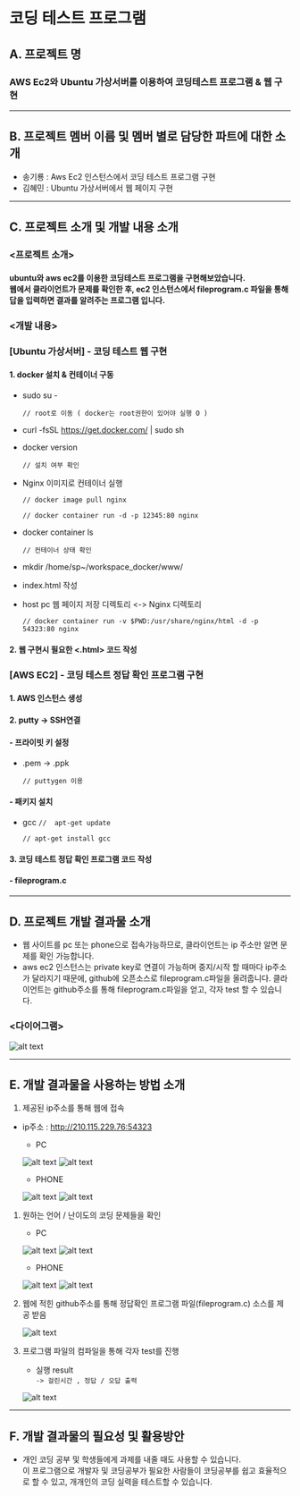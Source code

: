 
# 코딩 테스트 프로그램

 

## A.	프로젝트 명
### AWS Ec2와 Ubuntu 가상서버를 이용하여 코딩테스트 프로그램 & 웹 구현

***

## B.	프로젝트 멤버 이름 및 멤버 별로 담당한 파트에 대한 소개
- 송기룡 : Aws Ec2 인스턴스에서 코딩 테스트 프로그램 구현
- 김혜민 : Ubuntu 가상서버에서 웹 페이지 구현

***

## C.	프로젝트 소개 및 개발 내용 소개

### <프로젝트 소개>
#### ubuntu와 aws ec2를 이용한 코딩테스트 프로그램을 구현해보았습니다. <br> 웹에서 클라이언트가 문제를 확인한 후, ec2 인스턴스에서 fileprogram.c 파일을 통해 답을 입력하면 결과를 알려주는 프로그램 입니다.

### <개발 내용>
### [Ubuntu 가상서버] - 코딩 테스트 웹 구현
#### 1. docker 설치 & 컨테이너 구동
- sudo su - 

	`// root로 이동 ( docker는 root권한이 있어야 실행 O )`

- curl -fsSL https://get.docker.com/ | sudo sh
- docker version 

	`// 설치 여부 확인`

- Nginx 이미지로 컨테이너 실행

	`// docker image pull nginx`

	`// docker container run -d -p 12345:80 nginx`

- docker container ls 

	`// 컨테이너 상태 확인`


- mkdir /home/sp~/workspace_docker/www/ 
- index.html 작성
- host pc 웹 페이지 저장 디렉토리 
<-> Nginx 디렉토리 

	`// docker container run -v $PWD:/usr/share/nginx/html -d -p 54323:80 nginx`

#### 2. 웹 구현시 필요한 <.html> 코드 작성

### [AWS EC2] - 코딩 테스트 정답 확인 프로그램 구현
#### 1. AWS 인스턴스 생성
#### 2. putty -> SSH연결
#### - 프라이빗 키 설정
- .pem -> .ppk 
	
	`// puttygen 이용`

#### - 패키지 설치
- gcc
	`//  apt-get update`

	`// apt-get install gcc`

#### 3. 코딩 테스트 정답 확인 프로그램 코드 작성
#### - fileprogram.c

***
## D.	프로젝트 개발 결과물 소개 
- 웹 사이트를 pc 또는 phone으로 접속가능하므로, 클라이언트는 ip 주소만 알면 문제를 확인 가능합니다. 
- aws ec2 인스턴스는 private key로 연결이 가능하며 중지/시작 할 때마다 ip주소가 달라지기 때문에, github에 오픈소스로 fileprogram.c파일을 올려줍니다. 클라이언트는 github주소를 통해 fileprogram.c파일을 얻고, 각자 test 할 수 있습니다.

### <다이어그램>

![alt text](diagram.jpg)

***

## E.	개발 결과물을 사용하는 방법 소개 
1. 제공된 ip주소를 통해 웹에 접속
- ip주소 : http://210.115.229.76:54323 <br>
	- PC
	
	
	![alt text](home.PNG)
	![alt text](about.PNG)
	
	- PHONE
	
	
	![alt text](ph1.jpg)
	![alt text](ph2.jpg)

1. 원하는 언어 / 난이도의 코딩 문제들을 확인 
	- PC	
	
	
	
	![alt text](code.PNG)
	![alt text](hard.PNG)

	- PHONE
	
	
	
	![alt text](ph3.jpg)
	![alt text](ph4.jpg)

1. 웹에 적힌 github주소를 통해 정답확인 프로그램 파일(fileprogram.c) 소스를 제공 받음 

	![alt text](github.jpg)

1. 프로그램 파일의 컴파일을 통해 각자 test를 진행
	- 실행 result<br>
	`-> 걸린시간 , 정답 / 오답 출력`
	
	
	
	![alt text](result.PNG)


***
## F.	개발 결과물의 필요성 및 활용방안

- 개인 코딩 공부 및 학생들에게 과제를 내줄 때도 사용할 수 있습니다.<br> 
이 프로그램으로 개발자 및 코딩공부가 필요한 사람들이 코딩공부를 쉽고 효율적으로 할 수 있고, 개개인의 코딩 실력을 테스트할 수 있습니다.



